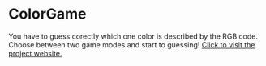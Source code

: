 # ColorGame
You have to guess corectly which one color is described by the RGB code.<br>
Choose between two game modes and start to guessing!
<a href="https://butseriously.github.io/ColorGame/" target="_blank">Click to visit the project website.</a>
